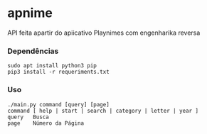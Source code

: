 # apnime
API feita apartir do apiicativo Playnimes com engenharika reversa

### Dependências
    sudo apt install python3 pip
    pip3 install -r requeriments.txt

### Uso
    ./main.py command [query] [page]
    command [ help | start | search | category | letter | year ]
    query   Busca
    page    Número da Página
